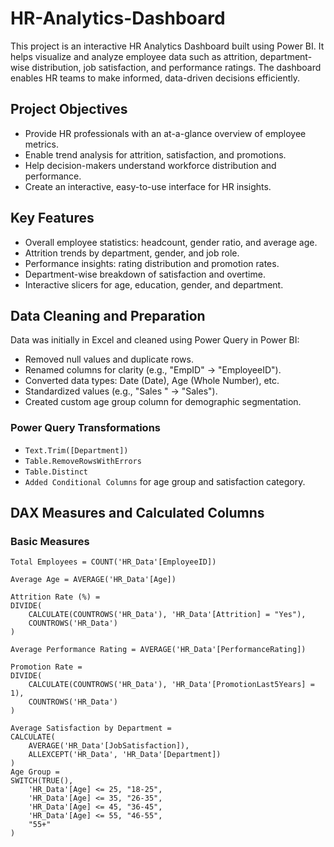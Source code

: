 # HR-Analytics-Dashboard
This project is an interactive HR Analytics Dashboard built using Power BI. It helps visualize and analyze employee data such as attrition, department-wise distribution, job satisfaction, and performance ratings. The dashboard enables HR teams to make informed, data-driven decisions efficiently.

## Project Objectives

- Provide HR professionals with an at-a-glance overview of employee metrics.
- Enable trend analysis for attrition, satisfaction, and promotions.
- Help decision-makers understand workforce distribution and performance.
- Create an interactive, easy-to-use interface for HR insights.

## Key Features

- Overall employee statistics: headcount, gender ratio, and average age.
- Attrition trends by department, gender, and job role.
- Performance insights: rating distribution and promotion rates.
- Department-wise breakdown of satisfaction and overtime.
- Interactive slicers for age, education, gender, and department.

## Data Cleaning and Preparation

Data was initially in Excel and cleaned using Power Query in Power BI:

- Removed null values and duplicate rows.
- Renamed columns for clarity (e.g., "EmpID" → "EmployeeID").
- Converted data types: Date (Date), Age (Whole Number), etc.
- Standardized values (e.g., "Sales " → "Sales").
- Created custom age group column for demographic segmentation.

### Power Query Transformations

- `Text.Trim([Department])`
- `Table.RemoveRowsWithErrors`
- `Table.Distinct`
- `Added Conditional Columns` for age group and satisfaction category.

## DAX Measures and Calculated Columns

### Basic Measures

```dax
Total Employees = COUNT('HR_Data'[EmployeeID])

Average Age = AVERAGE('HR_Data'[Age])

Attrition Rate (%) = 
DIVIDE(
    CALCULATE(COUNTROWS('HR_Data'), 'HR_Data'[Attrition] = "Yes"),
    COUNTROWS('HR_Data')
)

Average Performance Rating = AVERAGE('HR_Data'[PerformanceRating])

Promotion Rate = 
DIVIDE(
    CALCULATE(COUNTROWS('HR_Data'), 'HR_Data'[PromotionLast5Years] = 1),
    COUNTROWS('HR_Data')
)

Average Satisfaction by Department = 
CALCULATE(
    AVERAGE('HR_Data'[JobSatisfaction]),
    ALLEXCEPT('HR_Data', 'HR_Data'[Department])
)
Age Group = 
SWITCH(TRUE(),
    'HR_Data'[Age] <= 25, "18-25",
    'HR_Data'[Age] <= 35, "26-35",
    'HR_Data'[Age] <= 45, "36-45",
    'HR_Data'[Age] <= 55, "46-55",
    "55+"
)


